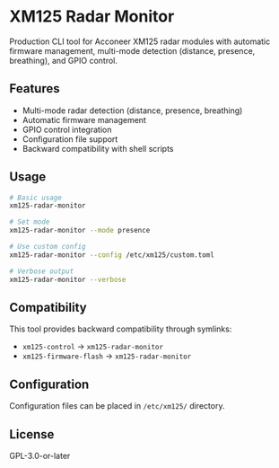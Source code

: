 # XM125 Radar Monitor

Production CLI tool for Acconeer XM125 radar modules with automatic firmware management, multi-mode detection (distance, presence, breathing), and GPIO control.

## Features

- Multi-mode radar detection (distance, presence, breathing)
- Automatic firmware management
- GPIO control integration
- Configuration file support
- Backward compatibility with shell scripts

## Usage

```bash
# Basic usage
xm125-radar-monitor

# Set mode
xm125-radar-monitor --mode presence

# Use custom config
xm125-radar-monitor --config /etc/xm125/custom.toml

# Verbose output
xm125-radar-monitor --verbose
```

## Compatibility

This tool provides backward compatibility through symlinks:
- `xm125-control` → `xm125-radar-monitor`
- `xm125-firmware-flash` → `xm125-radar-monitor`

## Configuration

Configuration files can be placed in `/etc/xm125/` directory.

## License

GPL-3.0-or-later
